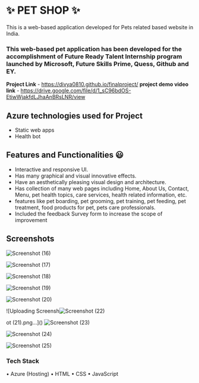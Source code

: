 # ✨ PET SHOP ✨

This is a web-based application developed for Pets related based website in India.

### This web-based pet application has been developed for the accomplishment of Future Ready Talent Internship program launched by Microsoft, Future Skills Prime, Quess, Github and EY.


**Project Link** - https://divya0810.github.io/finalproject/
**project demo video link** - https://drive.google.com/file/d/1_sC96bdOS-EtiwWjakfdLJhaAnBRsLNR/view

## Azure technologies used for Project
- Static web apps
- Health bot

## Features and Functionalities 😃

- Interactive and responsive UI.
- Has many graphical and visual innovative effects.
- Have an aesthetically pleasing visual design and architecture.
- Has collection of many web pages including Home, About Us, Contact, Menu, pet health topics, care services, health related information, etc.
- features like pet boarding, pet grooming, pet training, pet feeding, pet treatment, food products for pet, pets care professionals.
- Included the feedback Survey form to increase the scope of improvement 

## Screenshots

![Screenshot (16)](https://user-images.githubusercontent.com/112797178/204017344-e64f95cc-80f4-4693-a8db-e9debde0c39b.png)

![Screenshot (17)](https://user-images.githubusercontent.com/112797178/204018643-88bcbca0-cadb-45da-8241-29d2a0867e30.png)

![Screenshot (18)](https://user-images.githubusercontent.com/112797178/204018683-1aaf9119-7224-4782-9536-c2b376afac73.png)

![Screenshot (19)](https://user-images.githubusercontent.com/112797178/204018713-bd41e7b3-1726-4be2-8e78-8326181006fa.png)

![Screenshot (20)](https://user-images.githubusercontent.com/112797178/204018728-59e91dda-535e-46cb-8bcc-71cca0f5a68b.png)

![Uploading Screensh![Screenshot (22)](https://user-images.githubusercontent.com/112797178/204018759-44a82069-1c7f-4140-87c5-d2682468a0e4.png)

ot (21).png…]()
![Screenshot (23)](https://user-images.githubusercontent.com/112797178/204018770-b0be554a-cf07-4b19-8d7e-4f07cc750c66.png)

![Screenshot (24)](https://user-images.githubusercontent.com/112797178/204018789-8a359f4e-6e54-46c4-94a7-378eec553bbe.png)

![Screenshot (25)](https://user-images.githubusercontent.com/112797178/204018803-24dc7caf-351b-428f-b85e-ff564c55164f.png)


### Tech Stack
•	Azure (Hosting)
•	HTML
•	CSS
•	JavaScript



